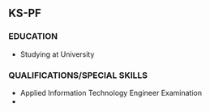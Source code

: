 ## KS-PF
### EDUCATION
- Studying at University
### QUALIFICATIONS/SPECIAL SKILLS
- Applied Information Technology Engineer Examination
- 


<!---
KS-PF/KS-PF is a ✨ special ✨ repository because its `README.md` (this file) appears on your GitHub profile.
You can click the Preview link to take a look at your changes.
--->
